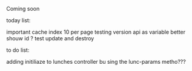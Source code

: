 Coming soon

today list:


important cache
index 10 per page
testing version api as variable
better shouw id ?
test update and destroy

to do list:



adding initiliaze to lunches controller bu sing the lunc-params metho???
